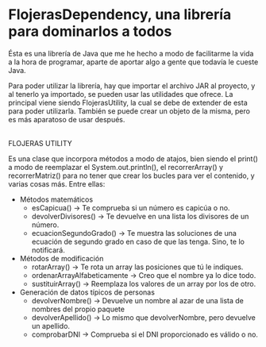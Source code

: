 # FlojerasDependency, una librería para dominarlos a todos

Ésta es una librería de Java que me he hecho a modo de facilitarme la vida a la hora de programar, aparte de aportar algo a gente que todavía le cueste Java.

Para poder utilizar la librería, hay que importar el archivo JAR al proyecto, y al tenerlo ya importado, se pueden usar las utilidades que ofrece. La principal viene siendo FlojerasUtility, la cual se debe de extender de esta para poder utilizarla. También se puede crear un objeto de la misma, pero es más aparatoso de usar después.

<br>
FLOJERAS UTILITY

Es una clase que incorpora métodos a modo de atajos, bien siendo el print() a modo de reemplazar el System.out.println(), el recorrerArray() y recorrerMatriz() para no tener que crear los bucles para ver el contenido, y varias cosas más. Entre ellas:

- Métodos matemáticos
  - esCapicua() -> Te comprueba si un número es capicúa o no.
  - devolverDivisores() -> Te devuelve en una lista los divisores de un número.
  - ecuacionSegundoGrado() -> Te muestra las soluciones de una ecuación de segundo grado en caso de que las tenga. Sino, te lo notificará.
- Métodos de modificación
  - rotarArray() -> Te rota un array las posiciones que tú le indiques.
  - ordenarArrayAlfabeticamente -> Creo que el nombre ya lo dice todo.
  - sustituirArray() -> Reemplaza los valores de un array por los de otro.
- Generación de datos típicos de personas
  - devolverNombre() -> Devuelve un nombre al azar de una lista de nombres del propio paquete
  - devolverApellido() -> Lo mismo que devolverNombre, pero devuelve un apellido.
  - comprobarDNI -> Comprueba si el DNI proporcionado es válido o no.
